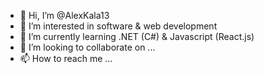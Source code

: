 - 👋 Hi, I’m @AlexKala13
- 👀 I’m interested in software & web development
- 🌱 I’m currently learning .NET (C#) & Javascript (React.js)
- 💞️ I’m looking to collaborate on ...
- 📫 How to reach me ...

<!---
AlexKala13/AlexKala13 is a ✨ special ✨ repository because its `README.md` (this file) appears on your GitHub profile.
You can click the Preview link to take a look at your changes.
--->
